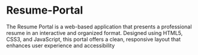 # Resume-Portal
The Resume Portal is a web-based application that presents a professional resume in an interactive and organized format. Designed using HTML5, CSS3, and JavaScript, this portal offers a clean, responsive layout that enhances user experience and accessibility
